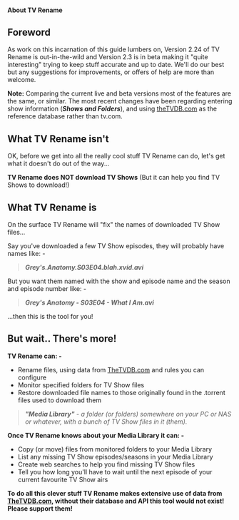 #### About TV Rename

## Foreword ##
As work on this incarnation of this guide lumbers on, Version 2.24 of TV Rename is out-in-the-wild and Version 2.3 is in beta making it "quite interesting" trying to keep stuff accurate and up to date. We'll do our best but any suggestions for improvements, or offers of help are more than welcome.

**Note:** Comparing the current live and beta versions most of the features are the same, or similar. The most recent changes have been regarding entering show information (***Shows and Folders***), and using [theTVDB.com](http://thetvdb.com "Visit theTVDB.com") as the reference database rather than tv.com.

## What TV Rename isn't
OK, before we get into all the really cool stuff TV Rename can do, let's get what it doesn't do out of the way...

**TV Rename does NOT download TV Shows** (But it can help you find TV Shows to download!)

## What TV Rename is
On the surface TV Rename will "fix" the names of downloaded TV Show files...

Say you've downloaded a few TV Show episodes, they will probably have names like: -

> ***Grey's.Anatomy.S03E04.blah.xvid.avi***

But you want them named with the show and episode name and the season and episode number like: -

> ***Grey's Anatomy - S03E04 - What I Am.avi***

...then this is the tool for you!

## But wait.. There's more!
**TV Rename can: -**
* Rename files, using data from [TheTVDB.com](http://thetvdb.com "Visit thetvdb.com") and rules you can configure
* Monitor specified folders for TV Show files
* Restore downloaded file names to those originally found in the .torrent files used to download them

> ***"Media Library"** - a folder (or folders) somewhere on your PC or NAS or whatever, with a bunch of TV Show files in it (them).*

**Once TV Rename knows about your Media Library it can: -**
* Copy (or move) files from monitored folders to your Media Library
* List any missing TV Show episodes/seasons in your Media Library
* Create web searches to help you find missing TV Show files
* Tell you how long you'll have to wait until the next episode of your current favourite TV Show airs

**To do all this clever stuff TV Rename makes extensive use of data from [TheTVDB.com](http://thetvdb.com "Visit thetvdb.com"), without their database and API this tool would not exist! Please support them!**
